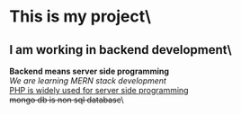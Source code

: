 # This is my project\
## I am working in backend development\
__Backend means server side programming__\
*We are learning MERN stack development*\
<ins>PHP is widely used for server side programming</ins>\
~~mongo db is non sql database~~\
